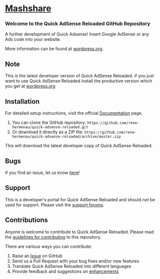 # [Mashshare](https://www.mashshare.net) 

### Welcome to the Quick AdSense Reloaded GitHub Repository

A further development of Quick Adsense! Insert Google AdSense or any Ads code into your website.

More information can be found at [wordpress.org](https://wordpress.org/support/plugin/quick-adsense-reloaded).

## Note ##

This is the latest developer version of Quick AdSense Reloaded. 
if you just want to use Quick AdSense Reloaded install the productive version which you get at [wordpress.org](http://wordpress.org/plugins/mashsharer/)

## Installation ##

For detailed setup instructions, visit the official [Documentation](http://www.mashshare.net/documentation/) page.

1. You can clone the GitHub repository: `https://github.com/rene-hermenau/quick-adsense-reloaded.git`
2. Or download it directly as a ZIP file: `https://github.com/rene-hermenau/quick-adsense-reloaded/archive/master.zip`

This will download the latest developer copy of Quick AdSense Reloaded.

## Bugs ##
If you find an issue, let us know [here](https://github.com/rene-hermenau/quick-adsense-reloaded/issues)!

## Support ##
This is a developer's portal for Quick AdSense Reloaded and should _not_ be used for support. 
Please visit the [support forums](https://wordpress.org/support/plugin/quick-adsense-reloaded/).

## Contributions ##
Anyone is welcome to contribute to Quick AdSense Reloaded. Please read the [guidelines for contributing](https://github.com/rene-hermenau/quick-adsense-reloaded/blob/master/CONTRIBUTING.md) to this repository.

There are various ways you can contribute:

1. Raise an [Issue](https://github.com/rene-hermenau/quick-adsense-reloaded/issues) on GitHub
2. Send us a Pull Request with your bug fixes and/or new features
3. Translate Quick AdSense Reloaded into different languages
4. Provide feedback and suggestions on [enhancements](https://github.com/rene-hermenau/quick-adsense-reloaded/issues?direction=desc&labels=Enhancement&page=1&sort=created&state=open)
